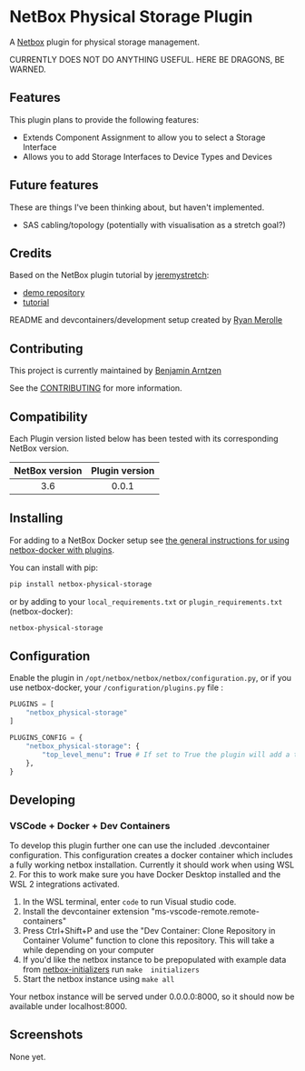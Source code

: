 # NetBox Physical Storage Plugin

A [Netbox](https://github.com/netbox-community/netbox) plugin for physical storage management.

CURRENTLY DOES NOT DO ANYTHING USEFUL. HERE BE DRAGONS, BE WARNED.

## Features

This plugin plans to provide the following features:

- Extends Component Assignment to allow you to select a Storage Interface
- Allows you to add Storage Interfaces to Device Types and Devices

## Future features

These are things I've been thinking about, but haven't implemented.

- SAS cabling/topology (potentially with visualisation as a stretch goal?)

## Credits

Based on the NetBox plugin tutorial by [jeremystretch](https://github.com/jeremystretch):

- [demo repository](https://github.com/netbox-community/netbox-plugin-demo)
- [tutorial](https://github.com/netbox-community/netbox-plugin-tutorial)

README and devcontainers/development setup created by [Ryan Merolle](https://github.com/ryanmerolle/netbox-acls)

## Contributing

This project is currently maintained by [Benjamin Arntzen](https://github.com/zorlin)

See the [CONTRIBUTING](CONTRIBUTING.md) for more information.

## Compatibility

Each Plugin version listed below has been tested with its corresponding NetBox version.

| NetBox version | Plugin version |
|:--------------:|:--------------:|
|      3.6       |     0.0.1      |

## Installing

For adding to a NetBox Docker setup see
[the general instructions for using netbox-docker with plugins](https://github.com/netbox-community/netbox-docker/wiki/Using-Netbox-Plugins).

You can install with pip:

```bash
pip install netbox-physical-storage
```

or by adding to your `local_requirements.txt` or `plugin_requirements.txt` (netbox-docker):

```bash
netbox-physical-storage
```

## Configuration

Enable the plugin in `/opt/netbox/netbox/netbox/configuration.py`,
 or if you use netbox-docker, your `/configuration/plugins.py` file :

```python
PLUGINS = [
    "netbox_physical-storage"
]

PLUGINS_CONFIG = {
    "netbox_physical-storage": {
        "top_level_menu": True # If set to True the plugin will add a top level menu item for the plugin. If set to False the plugin will add a menu item under the Plugins menu item.  Default is set to True.
    },
}
```

## Developing

### VSCode + Docker + Dev Containers

To develop this plugin further one can use the included .devcontainer configuration. This configuration creates a docker container which includes a fully working netbox installation. Currently it should work when using WSL 2. For this to work make sure you have Docker Desktop installed and the WSL 2 integrations activated.

1. In the WSL terminal, enter `code` to run Visual studio code.
2. Install the devcontainer extension "ms-vscode-remote.remote-containers"
3. Press Ctrl+Shift+P and use the "Dev Container: Clone Repository in Container Volume" function to clone this repository. This will take a while depending on your computer
4. If you'd like the netbox instance to be prepopulated with example data from [netbox-initializers](https://github.com/tobiasge/netbox-initializers) run `make  initializers`
5. Start the netbox instance using `make all`

Your netbox instance will be served under 0.0.0.0:8000, so it should now be available under localhost:8000.

## Screenshots

None yet.
